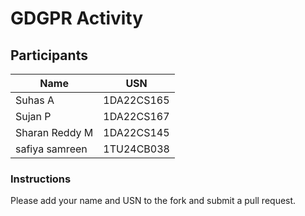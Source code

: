 # GDGPR Activity

## Participants

| Name   | USN        |
|--------|------------|
| Suhas A| 1DA22CS165 |
| Sujan P| 1DA22CS167 |
| Sharan Reddy M| 1DA22CS145|
|safiya samreen| 1TU24CB038|

### Instructions
Please add your name and USN to the fork and submit a pull request.

